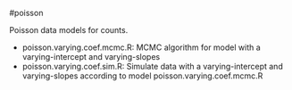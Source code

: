 #poisson

Poisson data models for counts. 

- poisson.varying.coef.mcmc.R: MCMC algorithm for model with a varying-intercept and varying-slopes
- poisson.varying.coef.sim.R: Simulate data with a varying-intercept and varying-slopes according to model poisson.varying.coef.mcmc.R




